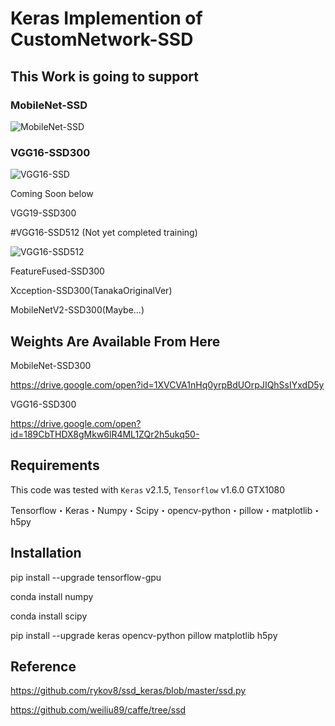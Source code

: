 # Keras Implemention of CustomNetwork-SSD

## This Work is going to support

### MobileNet-SSD

![MobileNet-SSD](https://github.com/tanakataiki/ssd_kerasV2/blob/master/example/MobileNet-SSD.gif)

### VGG16-SSD300

![VGG16-SSD](https://github.com/tanakataiki/ssd_kerasV2/blob/master/example/VGG16-SSD.gif)

Coming Soon below

VGG19-SSD300

#VGG16-SSD512
(Not yet completed training)

![VGG16-SSD512](https://github.com/tanakataiki/ssd_kerasV2/blob/master/example/VGG16-SSD512.gif)

FeatureFused-SSD300

Xcception-SSD300(TanakaOriginalVer)

MobileNetV2-SSD300(Maybe...)


## Weights Are Available From Here
MobileNet-SSD300

https://drive.google.com/open?id=1XVCVA1nHq0yrpBdUOrpJIQhSsIYxdD5y

VGG16-SSD300

https://drive.google.com/open?id=189CbTHDX8gMkw6lR4ML1ZQr2h5ukq50-


## Requirements
This code was tested with `Keras` v2.1.5, `Tensorflow` v1.6.0  GTX1080

Tensorflow・Keras・Numpy・Scipy・opencv-python・pillow・matplotlib・h5py

## Installation
pip install --upgrade tensorflow-gpu

conda install numpy

conda install scipy

pip install --upgrade keras opencv-python pillow matplotlib h5py


## Reference
https://github.com/rykov8/ssd_keras/blob/master/ssd.py

https://github.com/weiliu89/caffe/tree/ssd
